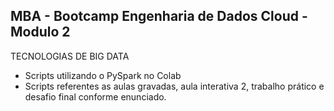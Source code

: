 ## MBA - Bootcamp Engenharia de Dados Cloud - Modulo 2

TECNOLOGIAS DE BIG DATA

- Scripts utilizando o PySpark no Colab
- Scripts referentes as aulas gravadas, aula interativa 2, trabalho prático e desafio final conforme enunciado.
